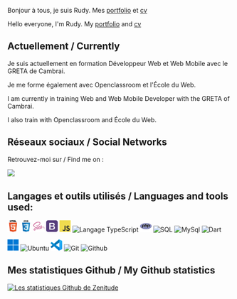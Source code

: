 Bonjour à tous, je suis Rudy. Mes [portfolio](https://zenitude.github.io/portfolio/) et [cv](https://zenitude.github.io/mycv/)

Hello everyone, I'm Rudy. My [portfolio](https://zenitude.github.io/portfolio/) and [cv](https://zenitude.github.io/mycv/)

## Actuellement / Currently
Je suis actuellement en formation Développeur Web et Web Mobile avec le GRETA de Cambrai.

Je me forme également avec Openclassroom et l'École du Web.

I am currently in training Web and Web Mobile Developer with the GRETA of Cambrai.

I also train with Openclassroom and École du Web.

## Réseaux sociaux / Social Networks
Retrouvez-moi sur / Find me on :
<p>
<a href="https://www.linkedin.com/in/rudy-mollet/" ><img src="https://upload.wikimedia.org/wikipedia/commons/thumb/c/ca/LinkedIn_logo_initials.png/768px-LinkedIn_logo_initials.png" width="5%"></a>
</p>

## Langages et outils utilisés / Languages and tools used: 
<p>
<img src="https://raw.githubusercontent.com/github/explore/80688e429a7d4ef2fca1e82350fe8e3517d3494d/topics/html/html.png" width="5%" alt="HTML">
<img src="https://raw.githubusercontent.com/github/explore/80688e429a7d4ef2fca1e82350fe8e3517d3494d/topics/css/css.png" width="5%" alt="CSS"> 
<img src="https://raw.githubusercontent.com/github/explore/80688e429a7d4ef2fca1e82350fe8e3517d3494d/topics/sass/sass.png" width="5%" alt="Sass">
<img src="https://raw.githubusercontent.com/github/explore/80688e429a7d4ef2fca1e82350fe8e3517d3494d/topics/bootstrap/bootstrap.png" width="5%" alt="Bootstrap">
<img src="https://raw.githubusercontent.com/github/explore/80688e429a7d4ef2fca1e82350fe8e3517d3494d/topics/javascript/javascript.png" width="5%" alt="JavaScript">
<img src="https://brandeps.com/icon-download/T/Typescript-icon-vector-02.svg" width="5%" alt="Langage TypeScript">
<img src="https://raw.githubusercontent.com/github/explore/ccc16358ac4530c6a69b1b80c7223cd2744dea83/topics/php/php.png" width="5%" alt="PHP">
<img src="https://colibri.unistra.fr/application/assets/images/courses/sql_icone.png" width="5%" alt="SQL">
<img src="https://upload.wikimedia.org/wikipedia/fr/thumb/6/62/MySQL.svg/1200px-MySQL.svg.png" width="5%" alt="MySql">
<img src="https://www.scottbrady91.com/img/logos/dart.svg" width="5%" alt="Dart">
  
</p>
<p>
<img src="https://raw.githubusercontent.com/github/explore/80688e429a7d4ef2fca1e82350fe8e3517d3494d/topics/windows/windows.png" width="5%" alt="Windows 10"> 
<img src="https://upload.wikimedia.org/wikipedia/commons/thumb/a/ab/Logo-ubuntu_cof-orange-hex.svg/2048px-Logo-ubuntu_cof-orange-hex.svg.png" width="5%" alt="Ubuntu"> 
<img src="https://raw.githubusercontent.com/github/explore/80688e429a7d4ef2fca1e82350fe8e3517d3494d/topics/visual-studio-code/visual-studio-code.png" width="5%" alt="Visual Studio Code">
<img src="https://digitheo.fr/technobelt/gitlogo.png" width="5%" alt="Git">
<img src="https://cdn-icons-png.flaticon.com/512/25/25231.png" width="5%" alt="Github">
</p>

## Mes statistiques Github / My Github statistics

[![Les statistiques Github de Zenitude](https://github-readme-stats.vercel.app/api?username=Zenitude)](https://github.com/Zenitude/github-readme-stats&theme=dark)

